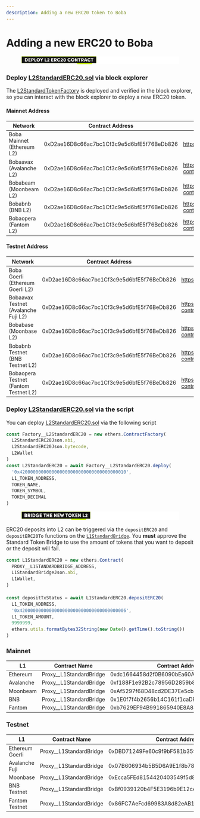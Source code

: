 ```yaml
---
description: Adding a new ERC20 token to Boba
---
```


# Adding a new ERC20 to Boba

<figure><img src="../../.gitbook/assets/Artboard 1 (9) (1).png" alt=""><figcaption></figcaption></figure>

### Deploy [L2StandardERC20.sol](https://github.com/bobanetwork/boba/blob/release/v0.2.2/packages/contracts/contracts/standards/L2StandardERC20.sol) via block explorer

The [L2StandardTokenFactory](https://github.com/bobanetwork/boba/blob/release/v0.2.2/packages/contracts/contracts/L2/messaging/L2StandardTokenFactory.sol) is deployed and verified in the block explorer, so you can interact with the block explorer to deploy a new ERC20 token.

#### Mainnet Address

| Network                    | Contract Address                           | Block Explorer URL                                                                                                          |
| -------------------------- | ------------------------------------------ | --------------------------------------------------------------------------------------------------------------------------- |
| Boba Mainnet (Ethereum L2) | 0xD2ae16D8c66ac7bc1Cf3c9e5d6bfE5f76BeDb826 | https://bobascan.com/address/0xD2ae16D8c66ac7bc1Cf3c9e5d6bfE5f76BeDb826#writeContract                                       |
| Bobaavax (Avalanche L2)    | 0xD2ae16D8c66ac7bc1Cf3c9e5d6bfE5f76BeDb826 | https://blockexplorer.avax.boba.network/address/0xD2ae16D8c66ac7bc1Cf3c9e5d6bfE5f76BeDb826/write-contract#address-tabs      |
| Bobabeam (Moonbeam L2)     | 0xD2ae16D8c66ac7bc1Cf3c9e5d6bfE5f76BeDb826 | https://blockexplorer.bobabeam.boba.network/address/0xD2ae16D8c66ac7bc1Cf3c9e5d6bfE5f76BeDb826/write-contract#address-tabs  |
| Bobabnb (BNB L2)           | 0xD2ae16D8c66ac7bc1Cf3c9e5d6bfE5f76BeDb826 | https://blockexplorer.bnb.boba.network/address/0xD2ae16D8c66ac7bc1Cf3c9e5d6bfE5f76BeDb826/write-contract#address-tabs       |
| Bobaopera (Fantom L2)      | 0xD2ae16D8c66ac7bc1Cf3c9e5d6bfE5f76BeDb826 | https://blockexplorer.bobaopera.boba.network/address/0xD2ae16D8c66ac7bc1Cf3c9e5d6bfE5f76BeDb826/write-contract#address-tabs |

#### Testnet Address

| Network                               | Contract Address                           | Block Explorer URL                                                                                                                  |
| ------------------------------------- | ------------------------------------------ | ----------------------------------------------------------------------------------------------------------------------------------- |
| Boba Goerli (Ethereum Goerli L2)      | 0xD2ae16D8c66ac7bc1Cf3c9e5d6bfE5f76BeDb826 | https://testnet.bobascan.com/address/0xD2ae16D8c66ac7bc1Cf3c9e5d6bfE5f76BeDb826#writeContract                                       |
| Bobaavax Testnet (Avalanche Fuji L2)  | 0xD2ae16D8c66ac7bc1Cf3c9e5d6bfE5f76BeDb826 | https://blockexplorer.testnet.avax.boba.network/address/0xD2ae16D8c66ac7bc1Cf3c9e5d6bfE5f76BeDb826/write-contract#address-tabs      |
| Bobabase (Moonbase L2)                | 0xD2ae16D8c66ac7bc1Cf3c9e5d6bfE5f76BeDb826 | https://blockexplorer.bobabase.boba.network/address/0xD2ae16D8c66ac7bc1Cf3c9e5d6bfE5f76BeDb826/write-contract#address-tabs          |
| Bobabnb Testnet (BNB Testnet L2)      | 0xD2ae16D8c66ac7bc1Cf3c9e5d6bfE5f76BeDb826 | https://blockexplorer.testnet.bnb.boba.network/address/0xD2ae16D8c66ac7bc1Cf3c9e5d6bfE5f76BeDb826/write-contract#address-tabs       |
| Bobaopera Testnet (Fantom Testnet L2) | 0xD2ae16D8c66ac7bc1Cf3c9e5d6bfE5f76BeDb826 | https://blockexplorer.testnet.bobaopera.boba.network/address/0xD2ae16D8c66ac7bc1Cf3c9e5d6bfE5f76BeDb826/write-contract#address-tabs |

### Deploy [L2StandardERC20.sol](https://github.com/bobanetwork/boba/blob/release/v0.2.2/packages/contracts/contracts/standards/L2StandardERC20.sol) via the script

You can deploy [L2StandardERC20.sol](https://github.com/bobanetwork/boba/blob/release/v0.2.2/packages/contracts/contracts/standards/L2StandardERC20.sol) via the following script

```js
const Factory__L2StandardERC20 = new ethers.ContractFactory(
  L2StandardERC20Json.abi,
  L2StandardERC20Json.bytecode,
  L2Wallet
)
const L2StandardERC20 = await Factory__L2StandardERC20.deploy(
  '0x4200000000000000000000000000000000000010',
  L1_TOKEN_ADDRESS,
  TOKEN_NAME,
  TOKEN_SYMBOL,
  TOKEN_DECIMAL
)
```



<figure><img src="../../.gitbook/assets/Artboard 2 (5) (1).png" alt=""><figcaption></figcaption></figure>

ERC20 deposits into L2 can be triggered via the `depositERC20` and `depositERC20To` functions on the [`L1StandardBridge`](https://github.com/bobanetwork/boba/blob/release/v0.2.2/packages/contracts/contracts/L1/messaging/L1StandardBridge.sol). You **must** approve the Standard Token Bridge to use the amount of tokens that you want to deposit or the deposit will fail.

```js
const L1StandardERC20 = new ethers.Contract(
  PROXY__L1STANDARDBRIDGE_ADDRESS,
  L1StandardBridgeJson.abi,
  L1Wallet,
)

const depositTxStatus = await L1StandardERC20.depositERC20(
  L1_TOKEN_ADDRESS,
  '0x4200000000000000000000000000000000000006',
  L1_TOKEN_AMOUNT,
  9999999,
  ethers.utils.formatBytes32String(new Date().getTime().toString())
)
```

### Mainnet

| L1        | Contract Name             | Contract Address                           |
| --------- | ------------------------- | ------------------------------------------ |
| Ethereum  | Proxy\_\_L1StandardBridge | 0xdc1664458d2f0B6090bEa60A8793A4E66c2F1c00 |
| Avalanche | Proxy\_\_L1StandardBridge | 0xf188F1e92B2c78956D2859b84684BFD17103e22c |
| Moonbeam  | Proxy\_\_L1StandardBridge | 0xAf5297f68D48cd2DE37Ee5cbaC0647fbA4132985 |
| BNB       | Proxy\_\_L1StandardBridge | 0x1E0f7f4b2656b14C161f1caDF3076C02908F9ACC |
| Fantom    | Proxy\_\_L1StandardBridge | 0xb7629EF94B991865940E8A840Aa7d68fa88c3Fe8 |

### Testnet

| L1              | Contract Name             | Contract Address                           |
| --------------- | ------------------------- | ------------------------------------------ |
| Ethereum Goerli | Proxy\_\_L1StandardBridge | 0xDBD71249Fe60c9f9bF581b3594734E295EAfA9b2 |
| Avalanche Fuji  | Proxy\_\_L1StandardBridge | 0x07B606934b5B5D6A9E1f8b78A0B26215FF58Ad56 |
| Moonbase        | Proxy\_\_L1StandardBridge | 0xEcca5FEd8154420403549f5d8F123fcE69fae806 |
| BNB Testnet     | Proxy\_\_L1StandardBridge | 0xBf0939120b4F5E3196b9E12cAC291e03dD058e9a |
| Fantom Testnet  | Proxy\_\_L1StandardBridge | 0x86FC7AeFcd69983A8d82eAB1E0EaFD38bB42fd3f |
